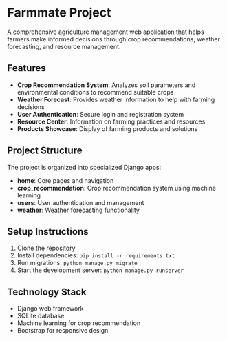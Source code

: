 # Farmmate Project

A comprehensive agriculture management web application that helps farmers make informed decisions through crop recommendations, weather forecasting, and resource management.

## Features

- **Crop Recommendation System**: Analyzes soil parameters and environmental conditions to recommend suitable crops
- **Weather Forecast**: Provides weather information to help with farming decisions
- **User Authentication**: Secure login and registration system
- **Resource Center**: Information on farming practices and resources
- **Products Showcase**: Display of farming products and solutions

## Project Structure

The project is organized into specialized Django apps:

- **home**: Core pages and navigation
- **crop_recommendation**: Crop recommendation system using machine learning
- **users**: User authentication and management
- **weather**: Weather forecasting functionality

## Setup Instructions

1. Clone the repository
2. Install dependencies: `pip install -r requirements.txt`
3. Run migrations: `python manage.py migrate`
4. Start the development server: `python manage.py runserver`

## Technology Stack

- Django web framework
- SQLite database
- Machine learning for crop recommendation
- Bootstrap for responsive design